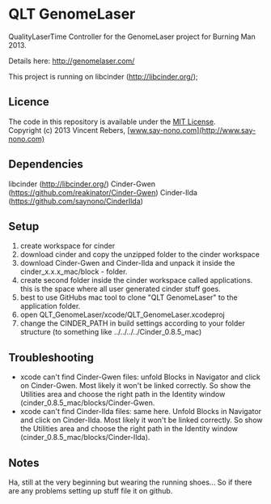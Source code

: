 QLT GenomeLaser
===============

QualityLaserTime Controller for the GenomeLaser project for Burning Man 2013.

Details here:
http://genomelaser.com/

This project is running on libcinder (http://libcinder.org/);


Licence
-------
The code in this repository is available under the [MIT License](https://secure.wikimedia.org/wikipedia/en/wiki/Mit_license).  
Copyright (c) 2013 Vincent Rebers, [www.say-nono.com](http://www.say-nono.com)

Dependencies
-------

libcinder (http://libcinder.org/)
Cinder-Gwen (https://github.com/reakinator/Cinder-Gwen)
Cinder-Ilda (https://github.com/saynono/CinderIlda)


Setup
-------

1. create workspace for cinder
2. download cinder and copy the unzipped folder to the cinder workspace
3. download Cinder-Gwen and Cinder-Ilda and unpack it inside the cinder_x.x.x_mac/block - folder.
4. create second folder inside the cinder workspace called applications. this is the space where all user generated cinder stuff goes.
5. best to use GitHubs mac tool to clone "QLT GenomeLaser" to the application folder.
6. open QLT_GenomeLaser/xcode/QLT_GenomeLaser.xcodeproj
7. change the CINDER_PATH in build settings according to your folder structure (to something like ../../../../Cinder_0.8.5_mac)


Troubleshooting
-------
- xcode can't find Cinder-Gwen files: unfold Blocks in Navigator and click on Cinder-Gwen. Most likely it won't be linked correctly. So show the Utilities area and choose the right path in the Identity window (cinder_0.8.5_mac/blocks/Cinder-Gwen.
- xcode can't find Cinder-Ilda files: same here. Unfold Blocks in Navigator and click on Cinder-Ilda. Most likely it won't be linked correctly. So show the Utilities area and choose the right path in the Identity window (cinder_0.8.5_mac/blocks/Cinder-Ilda).



Notes
-------

Ha, still at the very beginning but wearing the running shoes... So if there are any problems setting up stuff file it on github.
